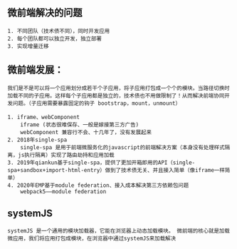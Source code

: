 ## 微前端解决的问题
    1. 不同团队（技术债不同），同时开发应用
    2. 每个团队都可以独立开发，独立部署
    3. 实现增量迁移
## 微前端发展：
    我们是不是可以将一个应用划分成若干个子应用，将子应用打包成一个个的模块。当路径切换时加载不同的子应用。这样每个子应用都是独立的，技术债也不用做限制了！从而解决前端协同开发问题。（子应用需要暴露固定的钩子 bootstrap，mount，unmount）

    1. iframe、webComponent 
        iframe (状态很难保存、一般是嫁接第三方广告)
        webComponent 兼容行不会、十几年了，没有发展起来
    2. 2018年single-spa
        single-spa 是用于前端微服务化的javascript的前端解决方案（本身没有处理样式隔离，js执行隔离）实现了路由劫持和应用加载
    3. 2019年qiankun基于single-spa，提供了更加开箱即用的API（single-spa+sandbox+import-html-entry）做到了技术债无关、并且接入简单（像iframe一样简单）
    4. 2020年EMP基于module federation、接入成本解决第三方依赖包问题
        webpack5——module federation
## systemJS
    systemJS 是一个通用的模块加载器，它能在浏览器上动态加载模块。 微前端的核心就是加载微应用，我们将应用打包成模块，在浏览器中通过systemJS来加载解决